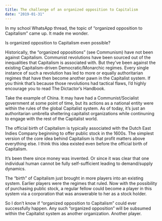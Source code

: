```yaml
---
title: The challenge of an organized opposition to Capitalism
date: "2019-01-31"
---
```


In my school WhatsApp thread, the topic of “organized opposition to Capitalism” came up. It made me wonder.

Is organized opposition to Capitalism even possible?

Historically, the “organized oppositions” (see Communism) have not been against Capitalism. Communist revolutions have
been sourced out of the inequalities that Capitalism is associated with. But they’ve been against the existing Capitalism-driven Democratic/Monarchic regimes.
Every single instance of such a revolution has led to more or equally authoritarian regimes that have then become another pawn
in the Capitalist system. If you think that’s because those revolutions had tactical flaws, I’d highly encourage you to read The Dictactor’s Handbook.

Take the example of China. It may have had a Communist/Socialist government at some point of time, but its actions as a national entity were within the rules of the global Capitalist system. As of today, it’s just an authoritarian umbrella sheltering capitalist organizations while continuning to engage with the rest of the Capitalist world.

The official birth of Capitalism is typically associated with the Dutch East Indies Company beginning to offer public stock in the 1600s. The simplest version of the core idea behind Capitalism is that profit matters above everything else. I think this idea existed even before the official birth of Capitalism.

It’s been there since money was invented. Or since it was clear that one individual human cannot be fully self-sufficient leading to demand/supply dynamics.

The “birth” of Capitalism just brought in more players into an existing system. Earlier players were the regimes that ruled. Now with the possibility of purchasing public stock, a regular fellow could become a player in this system via a corporation that was answerable to her as a stock holder.

So I don’t know if “organized opposition to Capitalism” could ever successfully happen. Any such “organized opposition” will be subsumed within the Capitalist system as another organization. Another player.
